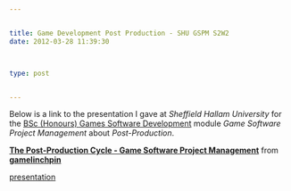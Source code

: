 ```yaml
---


title: Game Development Post Production - SHU GSPM S2W2
date: 2012-03-28 11:39:30



type: post


---
```

Below is a link to the presentation I gave at *Sheffield Hallam
University* for the [BSc (Honours) Games Software
Development](http://www.shu.ac.uk/prospectus/course/720/ "BSc (Honours) Games Software Development") module *Game Software Project Management* about *Post-Production*.

<div style="margin-bottom:5px">

**[The Post-Production Cycle - Game Software Project
Management](http://www.slideshare.net/gamelinchpin/the-postproduction-cycle-game-software-project-management "The Post-Production Cycle - Game Software Project Management")** from **[gamelinchpin](http://www.slideshare.net/gamelinchpin)**

</div>

[presentation](http://game-linchpin.com/wp-content/uploads/2012/03/GPM_S2W4_PostProduction.pptx)
